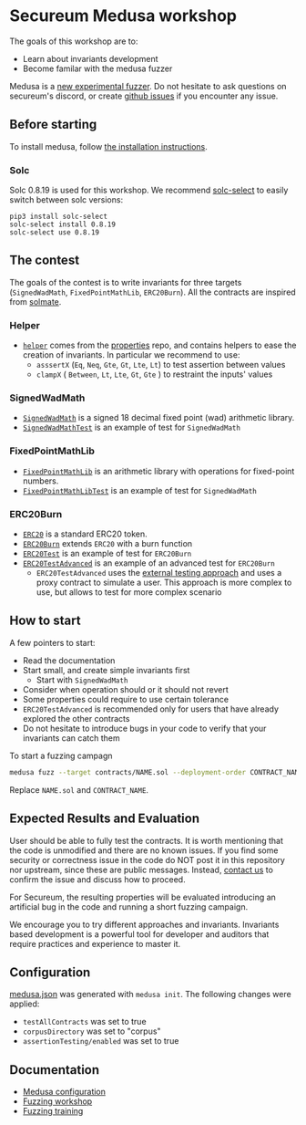 
# Secureum Medusa workshop

The goals of this workshop are to:
- Learn about invariants development
- Become familar with the medusa fuzzer

Medusa is a [new experimental fuzzer](https://github.com/crytic/medusa). Do not hesitate to ask questions on secureum's discord, or create [github issues](https://github.com/crytic/medusa/issues/new) if you encounter any issue.

## Before starting

To install medusa, follow [the installation instructions](https://github.com/crytic/medusa/#installation).

### Solc

Solc 0.8.19 is used for this workshop. We recommend [solc-select](https://github.com/crytic/solc-select) to easily switch between solc versions:
```
pip3 install solc-select
solc-select install 0.8.19
solc-select use 0.8.19
```

## The contest

The goals of the contest is to write invariants for three targets (`SignedWadMath`, `FixedPointMathLib`, `ERC20Burn`). All the contracts are inspired from [solmate](https://github.com/transmissions11/solmate).


### Helper
- [`helper`](./contracts/helper.sol) comes from the [properties](https://github.com/crytic/properties) repo, and contains helpers to ease the creation of invariants. In particular we recommend to use:
  - `asssertX` (`Eq`, `Neq`, `Gte`, `Gt`, `Lte`, `Lt`) to test assertion between values
  - `clampX` ( `Between`, `Lt`, `Lte`, `Gt`, `Gte` ) to restraint the inputs' values 

### SignedWadMath
- [`SignedWadMath`](./contracts/SignedWadMath.sol) is a signed 18 decimal fixed point (wad) arithmetic library.
- [`SignedWadMathTest`](./contracts/SignedWadMathTest.sol) is an example of test for `SignedWadMath` 

### FixedPointMathLib
- [`FixedPointMathLib`](./contracts/FixedPointMathLib.sol) is an arithmetic library with operations for fixed-point numbers.
- [`FixedPointMathLibTest`](./contracts/FixedPointMathLibTest.sol) is an example of test for `SignedWadMath` 

### ERC20Burn
- [`ERC20`](./contracts/ERC20.sol) is a standard ERC20 token.
- [`ERC20Burn`](./contracts/ERC20Burn.sol) extends `ERC20`  with a burn function
- [`ERC20Test`](./contracts/ERC20Test.sol) is an example of test for `ERC20Burn` 
- [`ERC20TestAdvanced`](./contracts/ERC20TestAdvanced.sol) is an example of an advanced test for `ERC20Burn` 
   - `ERC20TestAdvanced` uses the [external testing approach](https://secure-contracts.com/program-analysis/echidna/basic/common-testing-approaches.html#external-testing) and uses a proxy contract to simulate a user. This approach is more complex to use, but allows to test for more complex scenario


## How to start

A few pointers to start:

- Read the documentation
- Start small, and create simple invariants first
  -  Start with `SignedWadMath`
- Consider when operation should or it should not revert
- Some properties could require to use certain tolerance
-  `ERC20TestAdvanced` is recommended only for users that have already explored the other contracts
- Do not hesitate to introduce bugs in your code to verify that your invariants can catch them


To start a fuzzing campagn
```bash
medusa fuzz --target contracts/NAME.sol --deployment-order CONTRACT_NAME
```
Replace `NAME.sol` and `CONTRACT_NAME`.

## Expected Results and Evaluation

User should be able to fully test the contracts. It is worth mentioning that the code is unmodified and there are no known issues. If you find some security or correctness issue in the code do NOT post it in this repository nor upstream, since these are public messages. Instead, [contact us](mailto:josselin@trailofits.com) to confirm the issue and discuss how to proceed.

For Secureum, the resulting properties will be evaluated introducing an artificial bug in the code and running a short fuzzing campaign.

We encourage you to try different approaches and invariants. Invariants based development is a powerful tool for developer and auditors that require practices and experience to master it. 

## Configuration
[medusa.json](./medusa.json) was generated with `medusa init`. The following changes were applied:
- `testAllContracts` was set to true
- `corpusDirectory` was set to "corpus"
- `assertionTesting/enabled` was set to true

## Documentation
- [Medusa configuration](https://github.com/crytic/medusa/wiki/Project-Configuration)
- [Fuzzing workshop](https://www.youtube.com/watch?v=QofNQxW_K08&list=PLciHOL_J7Iwqdja9UH4ZzE8dP1IxtsBXI)
- [Fuzzing training](https://secure-contracts.com/program-analysis/echidna/index.html)
